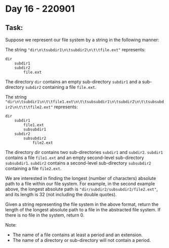 # Day 16 - 220901

## Task:

Suppose we represent our file system by a string in the following manner:

The string ```"dir\n\tsubdir1\n\tsubdir2\n\t\tfile.ext"``` represents:

```
dir
    subdir1
    subdir2
        file.ext
```

The directory ```dir``` contains an empty sub-directory ```subdir1``` 
and a sub-directory ```subdir2``` containing a file ```file.ext```.

The string ```"dir\n\tsubdir1\n\t\tfile1.ext\n\t\tsubsubdir1\n\tsubdir2\n\t\tsubsubdir2\n\t\t\tfile2.ext"```
represents:

```
dir
    subdir1
        file1.ext
        subsubdir1
    subdir2
        subsubdir2
            file2.ext
```

The directory dir contains two sub-directories ```subdir1```
and ```subdir2```. ```subdir1``` contains a file ```file1.ext```
and an empty second-level sub-directory ```subsubdir1```. 
```subdir2``` contains a second-level sub-directory 
```subsubdir2``` containing a file ```file2.ext```.

We are interested in finding the longest (number of characters)
absolute path to a file within our file system. 
For example, in the second example above, 
the longest absolute path is 
```"dir/subdir2/subsubdir2/file2.ext"```, 
and its length is 32 (not including the double quotes).

Given a string representing the file system in the above format, return the length of the longest absolute path to a file in the abstracted file system. If there is no file in the system, return 0.

Note:
- The name of a file contains at least a period and an extension.
- The name of a directory or sub-directory will not contain a period.
